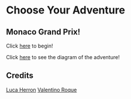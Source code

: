 # Choose Your Adventure
## Monaco Grand Prix!

Click [here](racestart.md) to begin!

Click [here](https://docs.google.com/drawings/d/13gkYb2krqrPHui8p_2tW8_Qr0NpzlV6HTvnhLkWzMSA/edit?usp=sharing) to see the diagram of the adventure!

## Credits

[Luca Herron](github.com/lucah8212)
[Valentino Roque](github.com/valentinor4687)
